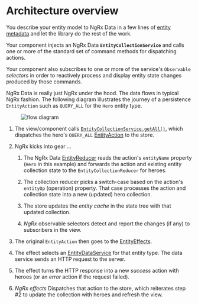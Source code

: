 # Architecture overview

You describe your entity model to NgRx Data in a few lines of [entity metadata](guide/data/entity-metadata) and let the library do the rest of the work.

Your component injects an NgRx Data **`EntityCollectionService`** and calls one or more of the standard set of command methods for dispatching actions.

Your component also subscribes to one or more of the service's `Observable` _selectors_ in order to reactively process and display entity state changes produced by those commands.

NgRx Data is really just NgRx under the hood. The data flows in typical NgRx fashion.
The following diagram illustrates the journey of a persistence `EntityAction`
such as `QUERY_ALL` for the `Hero` entity type.

<figure>
  <img src="generated/images/guide/data/action-flow.png" alt="flow diagram">
</figure>

1.  The view/component calls [`EntityCollectionService.getAll()`](guide/data/entity-services), which dispatches the hero's `QUERY_ALL` [EntityAction](guide/data/entity-actions) to the store.

2.  NgRx kicks into gear ...

    1.  The NgRx Data [EntityReducer](guide/data/entity-reducer) reads the action's `entityName` property (`Hero` in this example) and 
    forwards the action and existing entity collection state to the `EntityCollectionReducer` for heroes.

    1.  The collection reducer picks a switch-case based on the action's `entityOp` (operation) property. 
    That case processes the action and collection state into a new (updated) hero collection.

    1.  The store updates the _entity cache_ in the state tree with that updated collection.

    1.  _NgRx_ observable selectors detect and report the changes (if any) to subscribers in the view.

3.  The original `EntityAction` then goes to the [EntityEffects](guide/data/entity-effects).

4.  The effect selects an [EntityDataService](guide/data/entity-dataservice) for that entity type. The data service sends an HTTP request to the server.

5.  The effect turns the HTTP response into a new _success_ action with heroes (or an _error_ action if the request failed).

6.  _NgRx effects_ Dispatches that action to the store, which reiterates step #2 to update the collection with heroes and refresh the view.
